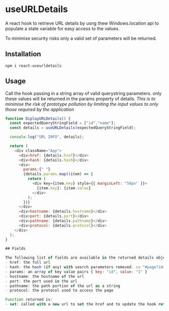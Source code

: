 # useURLDetails

A react hook to retrieve URL details by usng thew Windows.location api to populate a state variable for easy access to the values.

To minimise security risks only a valid set of parameters will be returned. 

## Installation

```
npm i react-useurldetails
```

## Usage

Call the hook passing in a string array of valid querystring parameters. only these values will be returned in the params property of details. *This is to minimise the risk of prototype pollution by limiting the input values to only those required by the application*

```javascript
function DiplayURLDetails() {
  const expectedQueryStringField = ["id","name"];
  const details = useURLDetails(expectedQueryStringField);

  console.log("URL INFO", details);

  return (
    <div className="App">
      <div>href: {details.href}</div>
      <div>hash: {details.hash}</div>
      <div>
        params:{" "}
        {details.params.map((item) => {
          return (
            <div key={item.key} style={{ marginLeft: "50px" }}>
              {item.key}: {item.value}
            </div>
          );
        })}
      </div>
      <div>hostname: {details.hostname}</div>
      <div>port: {details.port}</div>
      <div>pathname: {details.pathname}</div>
      <div>protocol: {details.protocol}</div>
    </div>
  );
}

## Fields

The following list of fields are available in the returned details object
- href: the full url
- hash: the hash (if any) with search parameters removed. so "#page?id=1" is returned as "page"
- params: an array of key value pairs { key: "id", value: "1" }
- hostname: the hostname of the url
- port: the port used in the url
- pathname: the path portion of the url as a string
- protocol: the protocol used to access the page

Function returned is:
- set: called with a new url to set the href and to update the hook return values